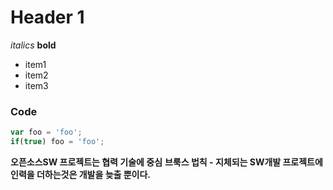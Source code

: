 # Header 1

*italics*
**bold**

- item1
- item2
- item3

### Code
```javascript
var foo = 'foo';
if(true) foo = 'foo';
```

**오픈소스SW 프로젝트는 협력 기술에 중심**
**브룩스 법칙 - 지체되는 SW개발 프로젝트에 인력을 더하는것은 개발을 늦출 뿐이다.**
